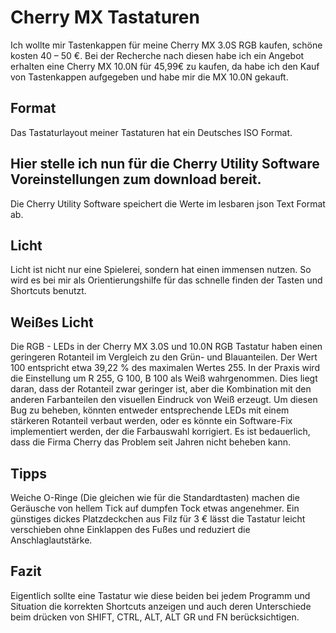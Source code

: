 # Cherry MX Tastaturen

Ich wollte mir Tastenkappen für meine Cherry MX 3.0S RGB kaufen, schöne kosten 40 – 50 €.
Bei der Recherche nach diesen habe ich ein Angebot erhalten eine Cherry MX 10.0N für 45,99€ zu kaufen, da habe ich den Kauf von Tastenkappen aufgegeben und habe mir die MX 10.0N gekauft.

## Format
Das Tastaturlayout meiner Tastaturen hat ein Deutsches ISO Format.

## Hier stelle ich nun für die Cherry Utility Software Voreinstellungen zum download bereit. 
Die Cherry Utility Software speichert die Werte im lesbaren json Text Format ab.

## Licht
Licht ist nicht nur eine Spielerei, sondern hat einen immensen nutzen.
So wird es bei mir als Orientierungshilfe für das schnelle finden der Tasten und Shortcuts benutzt.

## Weißes Licht
Die RGB - LEDs in der Cherry MX 3.0S und 10.0N RGB Tastatur haben einen geringeren Rotanteil im Vergleich zu den Grün- und Blauanteilen. 
Der Wert 100 entspricht etwa 39,22 % des maximalen Wertes 255.
In der Praxis wird die Einstellung um R 255, G 100, B 100 als Weiß wahrgenommen. 
Dies liegt daran, dass der Rotanteil zwar geringer ist, aber die Kombination mit den anderen Farbanteilen den visuellen Eindruck von Weiß erzeugt.
Um diesen Bug zu beheben, könnten entweder entsprechende LEDs mit einem stärkeren Rotanteil verbaut werden, oder es könnte ein Software-Fix implementiert werden, der die Farbauswahl korrigiert.
Es ist bedauerlich, dass die Firma Cherry das Problem seit Jahren nicht beheben kann.

## Tipps
Weiche O-Ringe (Die gleichen wie für die Standardtasten) machen die Geräusche von hellem Tick auf dumpfen Tock etwas angenehmer.
Ein günstiges dickes Platzdeckchen aus Filz für 3 € lässt die Tastatur leicht verschieben ohne Einklappen des Fußes und reduziert die Anschlaglautstärke.

## Fazit
Eigentlich sollte eine Tastatur wie diese beiden bei jedem Programm und Situation die korrekten Shortcuts anzeigen und auch deren Unterschiede beim drücken von SHIFT, CTRL, ALT, ALT GR und FN berücksichtigen.
